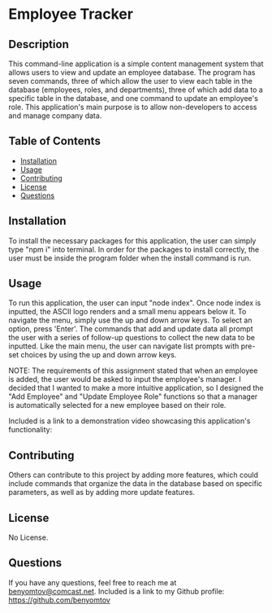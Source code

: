 # Employee Tracker
  

  ## Description
  
  This command-line application is a simple content management system that allows users to view and update an employee database. The program has seven commands, three of which allow the user to view each table in the database (employees, roles, and departments), three of which add data to a specific table in the database, and one command to update an employee's role. This application's main purpose is to allow non-developers to access and manage company data.
  
  ## Table of Contents
  
  - [Installation](#installation)
  - [Usage](#usage)
  - [Contributing](#contributing)
  - [License](#license)
  - [Questions](#questions)
  
  ## Installation
  
  To install the necessary packages for this application, the user can simply type "npm i" into terminal. In order for the packages to install correctly, the user must be inside the program folder when the install command is run.
  
  ## Usage
  
  To run this application, the user can input "node index". Once node index is inputted, the ASCII logo renders and a small menu appears below it. To navigate the menu, simply use the up and down arrow keys. To select an option, press 'Enter'. The commands that add and update data all prompt the user with a series of follow-up questions to collect the new data to be inputted. Like the main menu, the user can navigate list prompts with pre-set choices by using the up and down arrow keys. 

  NOTE: The requirements of this assignment stated that when an employee is added, the user would be asked to input the employee's manager. I decided that I wanted to make a more intuitive application, so I designed the "Add Employee" and "Update Employee Role" functions so that a manager is automatically selected for a new employee based on their role.
  
  Included is a link to a demonstration video showcasing this application's functionality: 

  ## Contributing
  
  Others can contribute to this project by adding more features, which could include commands that organize the data in the database based on specific parameters, as well as by adding more update features.

  ## License
  
  No License.
  
  ## Questions
  
  If you have any questions, feel free to reach me at benyomtov@comcast.net. 
  Included is a link to my Github profile: https://github.com/benyomtov
